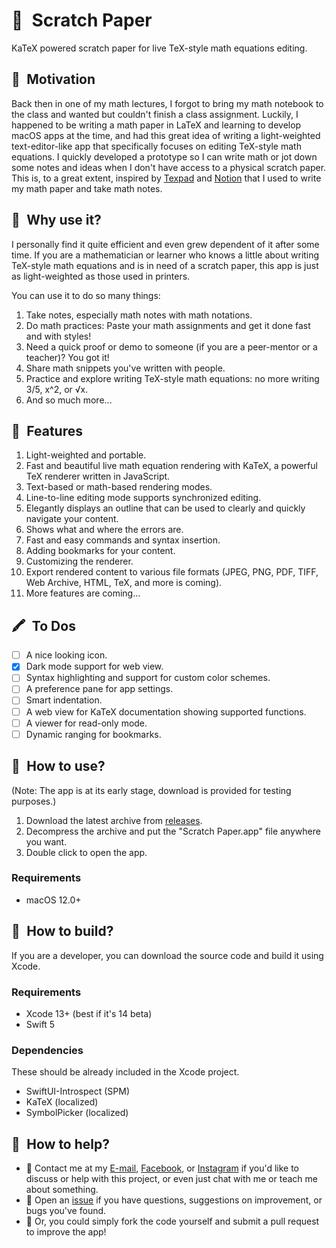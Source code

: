 # 📝&ensp;Scratch Paper
KaTeX powered scratch paper for live TeX-style math equations editing.

## 🤩&ensp;Motivation
Back then in one of my math lectures, I forgot to bring my math notebook to the class and wanted but couldn't finish a class assignment. Luckily, I happened to be writing a math paper in LaTeX and learning to develop macOS apps at the time, and had this great idea of writing a light-weighted text-editor-like app that specifically focuses on editing TeX-style math equations. I quickly developed a prototype so I can write math or jot down some notes and ideas when I don't have access to a physical scratch paper. This is, to a great extent, inspired by [Texpad](https://www.texpad.com) and [Notion](https://www.notion.so) that I used to write my math paper and take math notes.

## 🤔&ensp;Why use it?
I personally find it quite efficient and even grew dependent of it after some time. If you are a mathematician or learner who knows a little about writing TeX-style math equations and is in need of a scratch paper, this app is just as light-weighted as those used in printers.

You can use it to do so many things:

1. Take notes, especially math notes with math notations.
2. Do math practices: Paste your math assignments and get it done fast and with styles!
3. Need a quick proof or demo to someone (if you are a peer-mentor or a teacher)? You got it!
4. Share math snippets you've written with people.
5. Practice and explore writing TeX-style math equations: no more writing 3/5, x^2, or √x.
6. And so much more...

## 🧩&ensp;Features
1. Light-weighted and portable.
2. Fast and beautiful live math equation rendering with KaTeX, a powerful TeX renderer written in JavaScript.
3. Text-based or math-based rendering modes.
4. Line-to-line editing mode supports synchronized editing.
5. Elegantly displays an outline that can be used to clearly and quickly navigate your content.
6. Shows what and where the errors are.
7. Fast and easy commands and syntax insertion.
8. Adding bookmarks for your content.
9. Customizing the renderer.
10. Export rendered content to various file formats (JPEG, PNG, PDF, TIFF, Web Archive, HTML, TeX, and more is coming).
11. More features are coming...

## 🖍&ensp;To Dos
- [ ] A nice looking icon.
- [x] Dark mode support for web view.
- [ ] Syntax highlighting and support for custom color schemes.
- [ ] A preference pane for app settings.
- [ ] Smart indentation.
- [ ] A web view for KaTeX documentation showing supported functions.
- [ ] A viewer for read-only mode.
- [ ] Dynamic ranging for bookmarks.

## 🔧&ensp;How to use?
(Note: The app is at its early stage, download is provided for testing purposes.)
1. Download the latest archive from [releases](https://github.com/4g3nt81lly/TeX-ScratchPaper/releases).
2. Decompress the archive and put the "Scratch Paper.app" file anywhere you want.
3. Double click to open the app.
### Requirements
- macOS 12.0+

## 🔨&ensp;How to build?
If you are a developer, you can download the source code and build it using Xcode.
### Requirements
- Xcode 13+ (best if it's 14 beta)
- Swift 5
### Dependencies
These should be already included in the Xcode project.
- SwiftUI-Introspect (SPM)
- KaTeX (localized)
- SymbolPicker (localized)

## 💪&ensp;How to help?
- 📧&nbsp;Contact me at my [E-mail](mailto:4g3nt81lly@gmail.com), [Facebook](https://www.facebook.com/billylby), or [Instagram](https://www.instagram.com/4g3nt81lly/) if you'd like to discuss or help with this project, or even just chat with me or teach me about something.
- 🚩&nbsp;Open an [issue](https://github.com/4g3nt81lly/TeX-ScratchPaper/issues) if you have questions, suggestions on improvement, or bugs you've found.
- 🍴&nbsp;Or, you could simply fork the code yourself and submit a pull request to improve the app!
